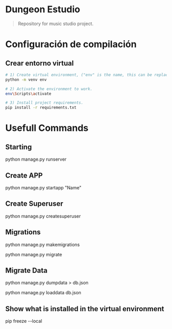 # Dungeon Estudio
> Repository for music studio project.

# Configuración de compilación
## Crear entorno virtual 
``` bash
# 1) Create virtual environment, ("env" is the name, this can be replaced by anything).
python -m venv env

# 2) Activate the environment to work.
env\Scripts\activate

# 3) Install project requirements.
pip install -r requirements.txt
```

# Usefull Commands

## Starting
python manage.py runserver

## Create APP
python manage.py startapp "Name"

## Create Superuser
python manage.py createsuperuser

## Migrations 
python manage.py makemigrations

python manage.py migrate

## Migrate Data
python manage.py dumpdata > db.json

python manage.py loaddata db.json

## Show what is installed in the virtual environment
pip freeze --local